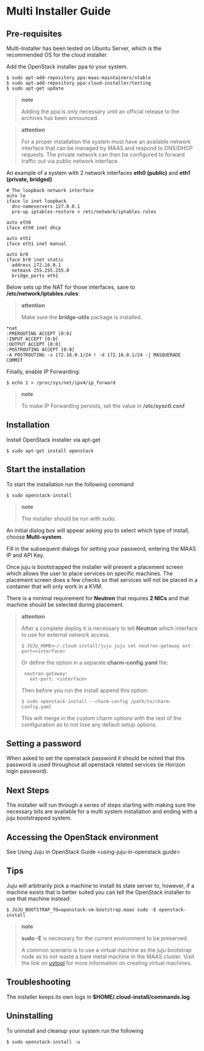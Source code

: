 # Multi Installer Guide

## Pre-requisites

Multi-Installer has been tested on Ubuntu Server, which is the recommended OS for the cloud installer.

Add the OpenStack installer ppa to your system.

```
$ sudo apt-add-repository ppa:maas-maintainers/stable
$ sudo apt-add-repository ppa:cloud-installer/testing
$ sudo apt-get update
```

> **note**
>
> Adding the ppa is only necessary until an official release to the archives has been announced.

> **attention**
>
> For a proper installation the system must have an available network interface
> that can be managed by MAAS and respond to DNS/DHCP requests. The private
> network can then be configured to forward traffic out via public network
> interface.

An example of a system with 2 network interfaces **eth0 (public)** and **eth1 (private, bridged)**

```
# The loopback network interface
auto lo
iface lo inet loopback
  dns-nameservers 127.0.0.1
  pre-up iptables-restore < /etc/network/iptables.rules

auto eth0
iface eth0 inet dhcp

auto eth1
iface eth1 inet manual

auto br0
iface br0 inet static
  address 172.16.0.1
  netmask 255.255.255.0
  bridge_ports eth1
```

Below sets up the NAT for those interfaces, save to **/etc/network/iptables.rules**:

> **attention**
>
> Make sure the **bridge-utils** package is installed.

```
*nat
:PREROUTING ACCEPT [0:0]
:INPUT ACCEPT [0:0]
:OUTPUT ACCEPT [0:0]
:POSTROUTING ACCEPT [0:0]
-A POSTROUTING -s 172.16.0.1/24 ! -d 172.16.0.1/24 -j MASQUERADE
COMMIT
```

Finally, enable IP Forwarding:

```
$ echo 1 > /proc/sys/net/ipv4/ip_forward
```

> **note**
>
> To make IP Forwarding persists, set the value in **/etc/sysctl.conf**

## Installation

Install OpenStack installer via apt-get

```
$ sudo apt-get install openstack
```

## Start the installation

To start the installation run the following command

```
$ sudo openstack-install
```

> **note**
>
> The installer should be run with sudo.

An initial dialog box will appear asking you to select which type of install, choose **Multi-system**.

Fill in the subsequent dialogs for setting your password, entering the MAAS IP and API Key.

Once juju is bootstrapped the installer will present a placement screen which
allows the user to place services on specific machines. The placement screen
does a few checks so that services will not be placed in a container that will
only work in a KVM.

There is a minimal requirement for **Neutron** that requires **2 NICs** and that
machine should be selected during placement.

> **attention**
>
> After a complete deploy it is necessary to tell **Neutron** which interface to use for external network access.
>
> ```
> $ JUJU_HOME=~/.cloud-install/juju juju set neutron-gateway ext-port=<interface>
> ```
>
> Or define the option in a separate **charm-config.yaml** file:
>
> ```
>  neutron-gateway:
>    ext-port: <interface>
> ```
>
> Then before you run the install append this option:
>
> ```
> $ sudo openstack-install --charm-config /path/to/charm-config.yaml
> ```
>
> This will merge in the custom charm options with the rest of the configuration
> as to not lose any default setup options.

## Setting a password

When asked to set the openstack password it should be noted that this password
is used throughout all openstack related services (ie Horizon login password).

## Next Steps

The installer will run through a series of steps starting with making sure the
necessary bits are available for a multi system installation and ending with a
juju bootstrapped system.

## Accessing the OpenStack environment

See Using Juju in OpenStack Guide \<using-juju-in-openstack.guide\>

## Tips

Juju will arbitrarily pick a machine to install its state server to, however, if
a machine exists that is better suited you can tell the OpenStack installer to
use that machine instead:

```
$ JUJU_BOOTSTRAP_TO=openstack-vm-bootstrap.maas sudo -E openstack-install
```

> **note**
>
> **sudo -E** is necessary for the current environment to be preserved.
>
> A common scenario is to use a virtual machine as the juju bootstrap node as to
> not waste a bare metal machine in the MAAS cluster. Visit the link on
> [uvtool](https://help.ubuntu.com/lts/serverguide/cloud-images-and-uvtool.html)
> for more information on creating virtual machines.

## Troubleshooting

The installer keeps its own logs in **$HOME/.cloud-install/commands.log**.

## Uninstalling

To uninstall and cleanup your system run the following

```
$ sudo openstack-install -u
```

